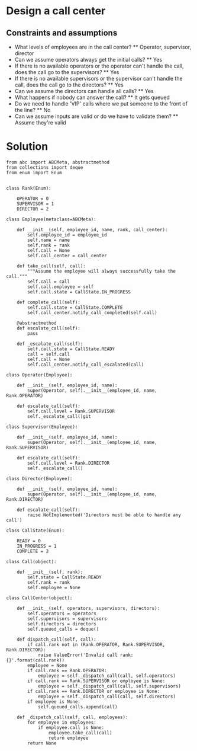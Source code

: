 # Design a call center

## Constraints and assumptions

* What levels of employees are in the call center?
** Operator, supervisor, director
* Can we assume operators always get the initial calls?
** Yes
* If there is no available operators or the operator can't handle the call, does the call go to the supervisors?
** Yes
* If there is no available supervisors or the supervisor can't handle the call, does the call go to the directors?
** Yes
* Can we assume the directors can handle all calls?
** Yes
* What happens if nobody can answer the call?
** It gets queued
* Do we need to handle 'VIP' calls where we put someone to the front of the line?
** No
* Can we assume inputs are valid or do we have to validate them?
** Assume they're valid

# Solution

```
from abc import ABCMeta, abstractmethod
from collections import deque
from enum import Enum


class Rank(Enum):

    OPERATOR = 0
    SUPERVISOR = 1
    DIRECTOR = 2

class Employee(metaclass=ABCMeta):

    def __init__(self, employee_id, name, rank, call_center):
        self.employee_id = employee_id
        self.name = name
        self.rank = rank
        self.call = None
        self.call_center = call_center

    def take_call(self, call):
        """Assume the employee will always successfully take the call."""
        self.call = call
        self.call.employee = self
        self.call.state = CallState.IN_PROGRESS

    def complete_call(self):
        self.call.state = CallState.COMPLETE
        self.call_center.notify_call_completed(self.call)

    @abstractmethod
    def escalate_call(self):
        pass

    def _escalate_call(self):
        self.call.state = CallState.READY
        call = self.call
        self.call = None
        self.call_center.notify_call_escalated(call)

class Operator(Employee):

    def __init__(self, employee_id, name):
        super(Operator, self).__init__(employee_id, name, Rank.OPERATOR)

    def escalate_call(self):
        self.call.level = Rank.SUPERVISOR
        self._escalate_call()git

class Supervisor(Employee):

    def __init__(self, employee_id, name):
        super(Operator, self).__init__(employee_id, name, Rank.SUPERVISOR)

    def escalate_call(self):
        self.call.level = Rank.DIRECTOR
        self._escalate_call()

class Director(Employee):

    def __init__(self, employee_id, name):
        super(Operator, self).__init__(employee_id, name, Rank.DIRECTOR)

    def escalate_call(self):
        raise NotImplemented('Directors must be able to handle any call')

class CallState(Enum):

    READY = 0
    IN_PROGRESS = 1
    COMPLETE = 2

class Call(object):

    def __init__(self, rank):
        self.state = CallState.READY
        self.rank = rank
        self.employee = None

class CallCenter(object):

    def __init__(self, operators, supervisors, directors):
        self.operators = operators
        self.supervisors = supervisors
        self.directors = directors
        self.queued_calls = deque()

    def dispatch_call(self, call):
        if call.rank not in (Rank.OPERATOR, Rank.SUPERVISOR, Rank.DIRECTOR):
            raise ValueError('Invalid call rank: {}'.format(call.rank))
        employee = None
        if call.rank == Rank.OPERATOR:
            employee = self._dispatch_call(call, self.operators)
        if call.rank == Rank.SUPERVISOR or employee is None:
            employee = self._dispatch_call(call, self.supervisors)
        if call.rank == Rank.DIRECTOR or employee is None:
            employee = self._dispatch_call(call, self.directors)
        if employee is None:
            self.queued_calls.append(call)

    def _dispatch_call(self, call, employees):
        for employee in employees:
            if employee.call is None:
                employee.take_call(call)
                return employee
        return None
```
